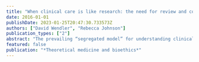 ```yaml
---
title: "When clinical care is like research: the need for review and consent"
date: 2016-01-01
publishDate: 2023-01-25T20:47:30.733573Z
authors: ["David Wendler", "Rebecca Johnson"]
publication_types: ["2"]
abstract: "The prevailing “segregated model” for understanding clinical research sharply separates it from clinical care and subjects it to extensive regulations and guidelines. This approach is based on the fact that clinical research relies on procedures and methods—research biopsies, blinding, randomization, fixed treatment protocols, placebos—that pose risks and burdens to participants in order to collect data that might benefit all patients. Reliance on these methods raises the potential for exploitation and unfairness, and thus points to the need for independent ethical review and more extensive informed consent. In contrast, it is widely assumed that clinical care does not raise these ethical concerns because it is designed to promote the best interests of individual patients. The segregation of clinical research from clinical care has been largely effective at protecting research participants. At the same time, this approach ignores the fact that several aspects of standard clinical care, such as clinician training and scheduling, also pose some risks and burdens to present patients for the benefit of all patients. We argue that recently proposed learning health care systems offer a way to address this concern, and better protect patients, by developing integrated review and consent procedures. Specifically, current approaches base the need for independent ethical review and more extensive informed consent on whether an activity is categorized as clinical research or clinical care. An ethically sounder approach, which could be incorporated into learning health care systems, would be to base the need for independent ethical review and more extensive informed consent on the extent to which an activity poses risks to present patients for the benefit of all patients."
featured: false
publication: "*Theoretical medicine and bioethics*"
---
```


